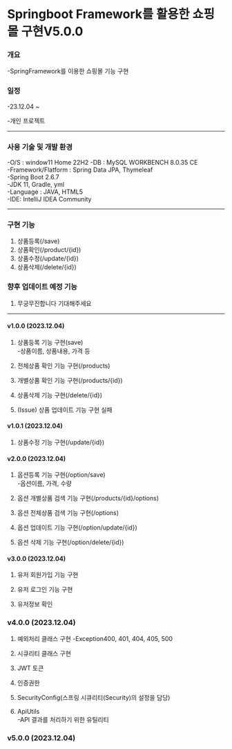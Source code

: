 Springboot Framework를 활용한 쇼핑몰 구현V5.0.0
===
### 개요
-SpringFramework를 이용한 쇼핑몰 기능 구현
### 일정  
 -23.12.04 ~

 -개인 프로젝트  
- - - - - - - - -
### 사용 기술 및 개발 환경
-O/S : window11 Home 22H2
-DB : MySQL WORKBENCH 8.0.35 CE   
-Framework/Flatform : Spring Data JPA, Thymeleaf  
-Spring Boot 2.6.7  
-JDK 11, Gradle, yml   
-Language : JAVA, HTML5   
-IDE: IntelliJ IDEA Community
- - - - - - - - - - - - - -
### 구현 기능
1. 상품등록(/save)
2. 상품확인(/product/{id})
3. 상품수정(/update/{id})
4. 상품삭제(/delete/{id})



###  향후 업데이트 예정 기능

1. 무궁무진합니다 기대해주세요

 - - - - - - - - - - - - - -


#### v1.0.0 (2023.12.04)
1. 상품등록 기능 구현(save)  
  -상품이름, 상품내용, 가격 등
2. 전체상품 확인 기능 구현(/products)

3. 개별상품 확인 기능 구현(/products/{id})

4. 상품삭제 기능 구현(/delete/{id})

5. (Issue) 상품 업데이트 기능 구현 실패

#### v1.0.1 (2023.12.04)
1. 상품수정 기능 구현(/update/{id})

#### v2.0.0 (2023.12.04)
1. 옵션등록 기능 구현(/option/save)  
  -옵션이름, 가격, 수량
2. 옵션 개별상품 검색 기능 구현(/products/{id}/options)

3. 옵션 전체상품 검색 기능 구현(/options)

4. 옵션 업데이트 기능 구현(/option/update/{id})

5. 옵션 삭제 기능 구현(/option/delete/{id})

#### v3.0.0 (2023.12.04)
1. 유저 회원가입 기능 구현

2. 유저 로그인 기능 구현

3. 유저정보 확인

### v4.0.0 (2023.12.04)
1. 예외처리 클래스 구현
  -Exception400, 401, 404, 405, 500
2. 시큐리티 클래스 구현
  1. JWT 토큰
  2. 인증권한
  3. SecurityConfig(스프링 시큐리티(Security)의 설정을 담당)

3. ApiUtils   
  -API 결과를 처리하기 위한 유틸리티


### v5.0.0 (2023.12.04)
